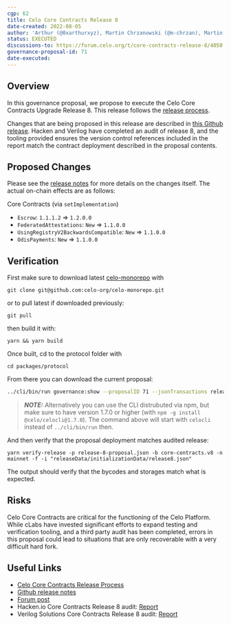 ```yaml
---
cgp: 62
title: Celo Core Contracts Release 8
date-created: 2022-08-05
author: 'Arthur (@0xarthurxyz), Martin Chrzanowski (@m-chrzan), Martin Volpe (@martinvol)'
status: EXECUTED
discussions-to: https://forum.celo.org/t/core-contracts-release-8/4050
governance-proposal-id: 71
date-executed:
---
```


## Overview

In this governance proposal, we propose to execute the Celo Core Contracts Upgrade Release 8. This release follows the [release process](https://docs.celo.org/community/release-process/smart-contracts).

Changes that are being proposed in this release are described in [this Github release](https://github.com/celo-org/celo-monorepo/releases/tag/core-contracts.v8). Hacken and Verilog have completed an audit of release 8, and the tooling provided ensures the version control references included in the report match the contract deployment described in the proposal contents.

## Proposed Changes

Please see the [release notes](https://github.com/celo-org/celo-monorepo/releases/tag/core-contracts.v8.pre-audit) for more details on the changes itself. The actual on-chain effects are as follows:

Core Contracts (via `setImplementation`)

- `Escrow`: `1.1.1.2` => `1.2.0.0`
- `FederatedAttestations`: `New` => `1.1.0.0`
- `UsingRegistryV2BackwardsCompatible`: `New` => `1.1.0.0`
- `OdisPayments`:  `New` => `1.1.0.0`

## Verification

First make sure to download latest [celo-monorepo]([url](https://github.com/celo-org/celo-monorepo/)) with

`git clone git@github.com:celo-org/celo-monorepo.git`

or to pull latest if downloaded previously:

`git pull`

then build it with:

`yarn && yarn build`

Once built, cd to the protocol folder with 

`cd packages/protocol`

From there you can download the current proposal:

```bash
../cli/bin/run governance:show --proposalID 71 --jsonTransactions release-8-proposal.json --node https://forno.celo.org
```

> **_NOTE:_**  Alternatively you can use the CLI distrubuted via npm, but make sure to have version 1.7.0 or higher (with `npm -g install @celo/celocli@1.7.0`). The command above will start with `celocli` instead of `../cli/bin/run` then.


And then verify that the proposal deployment matches audited release:

```
yarn verify-release -p release-8-proposal.json -b core-contracts.v8 -n mainnet -f -i "releaseData/initializationData/release8.json"
```

The output should verify that the bycodes and storages match what is expected.

## Risks

Celo Core Contracts are critical for the functioning of the Celo Platform. While cLabs have invested significant efforts to expand testing and verification tooling, and a third party audit has been completed, errors in this proposal could lead to situations that are only recoverable with a very difficult hard fork.

## Useful Links

- [Celo Core Contracts Release Process](https://docs.celo.org/community/release-process/smart-contracts)
- [Github release notes](https://github.com/celo-org/celo-monorepo/releases/tag/core-contracts.v8.pre-audit)
- [Forum post](https://forum.celo.org/t/core-contracts-release-8/4050)
- Hacken.io Core Contracts Release 8 audit: [Report](https://hacken.io/wp-content/uploads/2022/08/CLABS_04072022_SCAudit_Report2-5.pdf)
- Verilog Solutions Core Contracts Release 8 audit: [Report](https://www.verilog.solutions/audits/celo_pr_9740/)
